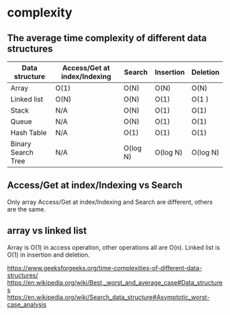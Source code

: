 # complexity

## The average time complexity of different data structures

| Data structure | Access/Get at index/Indexing | Search| Insertion | Deletion |
| -- | -- | -- | -- | -- |
| Array |	O(1) | O(N) | O(N) |	O(N) |
| Linked list | O(N) |O(N) |O(1)	|O(1 )|
| Stack	| N/A | O(N)	|O(1)	|O(1) |
| Queue	| N/A | O(N)	|O(1)	|O(1) |
| Hash Table | N/A | O(1) | O(1) | O(1) |
| Binary Search Tree | N/A | O(log N) | O(log N) | O(log N) |

## Access/Get at index/Indexing vs Search

Only array Access/Get at index/Indexing and Search are different, others are the same.

## array vs linked list

Array is O(1) in access operation, other operations all are O(n). Linked list is O(1) in insertion and deletion.


https://www.geeksforgeeks.org/time-complexities-of-different-data-structures/  
https://en.wikipedia.org/wiki/Best,_worst_and_average_case#Data_structures  
https://en.wikipedia.org/wiki/Search_data_structure#Asymptotic_worst-case_analysis  
